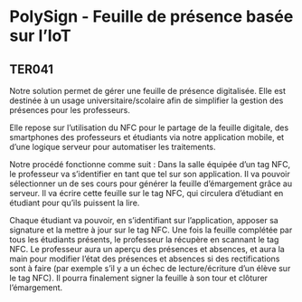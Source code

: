 # PolySign - Feuille de présence basée sur l’IoT
## TER041

Notre solution permet de gérer une feuille de présence digitalisée. Elle est destinée à un usage universitaire/scolaire afin de simplifier la gestion des présences pour les professeurs.

Elle repose sur l’utilisation du NFC pour le partage de la feuille digitale, des smartphones des professeurs et étudiants via notre application mobile, et d’une logique serveur pour automatiser les traitements.

Notre procédé fonctionne comme suit : Dans la salle équipée d’un tag NFC, le professeur va s’identifier en tant que tel sur son application. Il va pouvoir sélectionner un de ses cours pour générer la feuille d’émargement grâce au serveur. Il va écrire cette feuille sur le tag NFC, qui circulera d’étudiant en étudiant pour qu’ils puissent la lire. 

Chaque étudiant va pouvoir, en s’identifiant sur l’application, apposer sa signature et la mettre à jour sur le tag NFC.
Une fois la feuille complétée par tous les étudiants présents, le professeur la récupère en scannant le tag NFC. Le professeur aura un aperçu des présences et absences, et aura la main pour modifier l’état des présences et absences si des rectifications sont à faire (par exemple s’il y a un échec de lecture/écriture d’un élève sur le tag NFC). Il pourra finalement signer la feuille à son tour et clôturer l’émargement.


